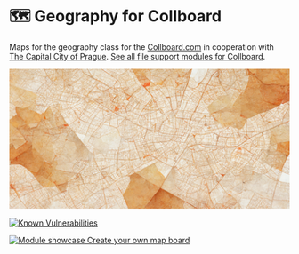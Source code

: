 # 🗺️ Geography for Collboard

Maps for the geography class for the [Collboard.com](https://collboard.com/) in cooperation with [The Capital City of Prague](https://www.prague.eu/).
[See all file support modules for Collboard](https://github.com/topics/collboard-file-support).



<!--Wallpaper-->
<!--⚠️WARNING: This section was generated by https://github.com/hejny/batch-project-editor/blob/main/src//workflows/315-ai-generated-wallpaper/4-aiGeneratedWallpaperUseInReadme.ts so every manual change will be overwritten.-->
![Wallpaper of 🗺️ Geography for Collboard](assets/ai/wallpaper/gallery/3d745af5-4905-43be-ac6d-c3d07ee09520-0_0.png)
<!--/Wallpaper-->

<!--Badges-->
<!--⚠️WARNING: This section was generated by https://github.com/hejny/batch-project-editor/blob/main/src/workflows/800-badges/badges.ts so every manual change will be overwritten.-->


[![Known Vulnerabilities](https://snyk.io/test/github/collboard/map/badge.svg)](https://snyk.io/test/github/collboard/map)
<!--[![License of 🗺️ Geography for Collboard](https://img.shields.io/github/license/collboard/map.svg?style=flat)](https://github.com/collboard/map/blob/main/LICENSE)-->
<!--[![lint](https://github.com/collboard/map/actions/workflows/lint.yml/badge.svg)](https://github.com/collboard/map/actions/workflows/lint.yml)-->
<!--[![test](https://github.com/collboard/map/actions/workflows/test.yml/badge.svg)](https://github.com/collboard/map/actions/workflows/test.yml)-->
<!--[![Issues](https://img.shields.io/github/issues/collboard/map.svg?style=flat)](https://github.com/collboard/map/issues)-->

<!--/Badges-->

[![Module showcase](./assets/screenshots/map.png) Create your own map board](https://collboard.com/new?redirect=1&modulesOn=@collboard/map,@collboard/map-controls,@collboard/map-country)

<!-- TODO: Add Prague logo-->



<!--
TODO: !!! Add partners like Prague, Operátor ICT, OSM, Libraries, Wikipedia, etc.
-->

